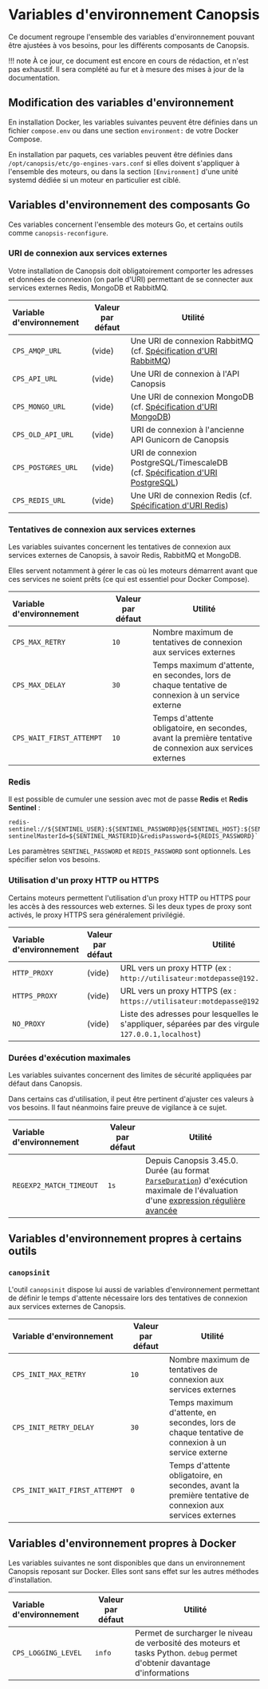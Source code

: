 # Variables d'environnement Canopsis

Ce document regroupe l'ensemble des variables d'environnement pouvant être ajustées à vos besoins, pour les différents composants de Canopsis.

!!! note
    À ce jour, ce document est encore en cours de rédaction, et n'est pas exhaustif. Il sera complété au fur et à mesure des mises à jour de la documentation.

## Modification des variables d'environnement

En installation Docker, les variables suivantes peuvent être définies dans un fichier `compose.env` ou dans une section `environment:` de votre Docker Compose.

En installation par paquets, ces variables peuvent être définies dans `/opt/canopsis/etc/go-engines-vars.conf` si elles doivent s'appliquer à l'ensemble des moteurs, ou dans la section `[Environment]` d'une unité systemd dédiée si un moteur en particulier est ciblé.

## Variables d'environnement des composants Go

Ces variables concernent l'ensemble des moteurs Go, et certains outils comme `canopsis-reconfigure`.

### URI de connexion aux services externes

Votre installation de Canopsis doit obligatoirement comporter les adresses et données de connexion (on parle d'URI) permettant de se connecter aux services externes Redis, MongoDB et RabbitMQ.

| Variable d'environnement | Valeur par défaut | Utilité |
|:-------------------------|-------------------|---------|
| `CPS_AMQP_URL` | (vide) | Une URI de connexion RabbitMQ (cf. [Spécification d'URI RabbitMQ](https://www.rabbitmq.com/uri-spec.html)) |
| `CPS_API_URL` | (vide) | Une URI de connexion à l'API Canopsis |
| `CPS_MONGO_URL` | (vide) | Une URI de connexion MongoDB (cf. [Spécification d'URI MongoDB](https://docs.mongodb.com/v4.2/reference/connection-string/)) |
| `CPS_OLD_API_URL` | (vide) | URI de connexion à l'ancienne API Gunicorn de Canopsis |
| `CPS_POSTGRES_URL` | (vide) | URI de connexion PostgreSQL/TimescaleDB (cf. [Spécification d'URI PostgreSQL](https://www.postgresql.org/docs/13/libpq-connect.html#LIBPQ-CONNSTRING)) |
| `CPS_REDIS_URL` | (vide) | Une URI de connexion Redis (cf. [Spécification d'URI Redis](https://www.iana.org/assignments/uri-schemes/prov/redis)) |

### Tentatives de connexion aux services externes

Les variables suivantes concernent les tentatives de connexion aux services externes de Canopsis, à savoir Redis, RabbitMQ et MongoDB.

Elles servent notamment à gérer le cas où les moteurs démarrent avant que ces services ne soient prêts (ce qui est essentiel pour Docker Compose).

| Variable d'environnement | Valeur par défaut | Utilité |
|:-------------------------|-------------------|---------|
| `CPS_MAX_RETRY` | `10` | Nombre maximum de tentatives de connexion aux services externes |
| `CPS_MAX_DELAY` | `30` | Temps maximum d'attente, en secondes, lors de chaque tentative de connexion à un service externe |
| `CPS_WAIT_FIRST_ATTEMPT` | `10` | Temps d'attente obligatoire, en secondes, avant la première tentative de connexion aux services externes |

### Redis

Il est possible de cumuler une session avec mot de passe **Redis** et **Redis Sentinel** :  

```
redis-sentinel://${SENTINEL_USER}:${SENTINEL_PASSWORD}@${SENTINEL_HOST}:${SENTINEL_PORT}/0?sentinelMasterId=${SENTINEL_MASTERID}&redisPassword=${REDIS_PASSWORD}`
```

Les paramètres `SENTINEL_PASSWORD` et `REDIS_PASSWORD` sont optionnels. Les spécifier selon vos besoins.


### Utilisation d'un proxy HTTP ou HTTPS

Certains moteurs permettent l'utilisation d'un proxy HTTP ou HTTPS pour les accès à des ressources web externes. Si les deux types de proxy sont activés, le proxy HTTPS sera généralement privilégié.

| Variable d'environnement | Valeur par défaut | Utilité |
|:-------------------------|-------------------|---------|
| `HTTP_PROXY` | (vide) | URL vers un proxy HTTP (ex : `http://utilisateur:motdepasse@192.168.0.253:3128/`) |
| `HTTPS_PROXY` | (vide) | URL vers un proxy HTTPS (ex : `https://utilisateur:motdepasse@192.168.0.253:3128/`) |
| `NO_PROXY` | (vide) | Liste des adresses pour lesquelles le proxy ne doit **pas** s'appliquer, séparées par des virgules (ex : `127.0.0.1,localhost`) |

### Durées d'exécution maximales

Les variables suivantes concernent des limites de sécurité appliquées par défaut dans Canopsis.

Dans certains cas d'utilisation, il peut être pertinent d'ajuster ces valeurs à vos besoins. Il faut néanmoins faire preuve de vigilance à ce sujet.

| Variable d'environnement | Valeur par défaut | Utilité |
|:-------------------------|-------------------|---------|
| `REGEXP2_MATCH_TIMEOUT` | `1s` | Depuis Canopsis 3.45.0. Durée (au format [`ParseDuration`](https://golang.org/pkg/time/#ParseDuration)) d'exécution maximale de l'évaluation d'une [expression régulière avancée](../../guide-utilisation/formats-et-syntaxe/format-regex.md) |

## Variables d'environnement propres à certains outils

### `canopsinit`

L'outil `canopsinit` dispose lui aussi de variables d'environnement permettant de définir le temps d'attente nécessaire lors des tentatives de connexion aux services externes de Canopsis.

| Variable d'environnement | Valeur par défaut | Utilité |
|:-------------------------|-------------------|---------|
| `CPS_INIT_MAX_RETRY` | `10` | Nombre maximum de tentatives de connexion aux services externes |
| `CPS_INIT_RETRY_DELAY` | `30` | Temps maximum d'attente, en secondes, lors de chaque tentative de connexion à un service externe |
| `CPS_INIT_WAIT_FIRST_ATTEMPT` | `0` | Temps d'attente obligatoire, en secondes, avant la première tentative de connexion aux services externes |

## Variables d'environnement propres à Docker

Les variables suivantes ne sont disponibles que dans un environnement Canopsis reposant sur Docker. Elles sont sans effet sur les autres méthodes d'installation.

| Variable d'environnement | Valeur par défaut | Utilité |
|:-------------------------|-------------------|---------|
| `CPS_LOGGING_LEVEL` | `info` | Permet de surcharger le niveau de verbosité des moteurs et tasks Python. `debug` permet d'obtenir davantage d'informations |
